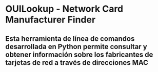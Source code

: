 # OUILookup - Network Card Manufacturer Finder

## Esta herramienta de línea de comandos desarrollada en Python permite consultar y obtener información sobre los fabricantes de tarjetas de red a través de direcciones MAC
